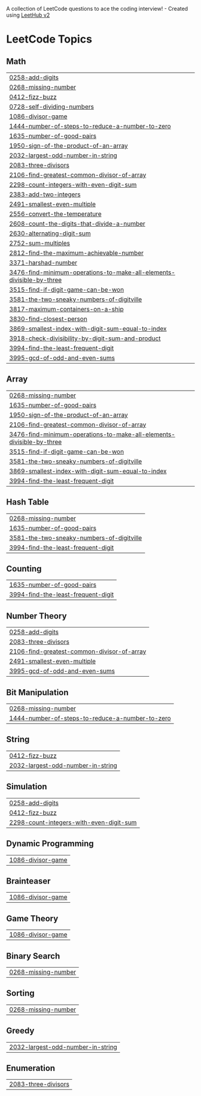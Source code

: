 A collection of LeetCode questions to ace the coding interview! - Created using [LeetHub v2](https://github.com/arunbhardwaj/LeetHub-2.0)
<!---LeetCode Topics Start-->
# LeetCode Topics
## Math
|  |
| ------- |
| [0258-add-digits](https://github.com/fareehabibi238-prog/DSA_with_python/tree/master/0258-add-digits) |
| [0268-missing-number](https://github.com/fareehabibi238-prog/DSA_with_python/tree/master/0268-missing-number) |
| [0412-fizz-buzz](https://github.com/fareehabibi238-prog/DSA_with_python/tree/master/0412-fizz-buzz) |
| [0728-self-dividing-numbers](https://github.com/fareehabibi238-prog/DSA_with_python/tree/master/0728-self-dividing-numbers) |
| [1086-divisor-game](https://github.com/fareehabibi238-prog/DSA_with_python/tree/master/1086-divisor-game) |
| [1444-number-of-steps-to-reduce-a-number-to-zero](https://github.com/fareehabibi238-prog/DSA_with_python/tree/master/1444-number-of-steps-to-reduce-a-number-to-zero) |
| [1635-number-of-good-pairs](https://github.com/fareehabibi238-prog/DSA_with_python/tree/master/1635-number-of-good-pairs) |
| [1950-sign-of-the-product-of-an-array](https://github.com/fareehabibi238-prog/DSA_with_python/tree/master/1950-sign-of-the-product-of-an-array) |
| [2032-largest-odd-number-in-string](https://github.com/fareehabibi238-prog/DSA_with_python/tree/master/2032-largest-odd-number-in-string) |
| [2083-three-divisors](https://github.com/fareehabibi238-prog/DSA_with_python/tree/master/2083-three-divisors) |
| [2106-find-greatest-common-divisor-of-array](https://github.com/fareehabibi238-prog/DSA_with_python/tree/master/2106-find-greatest-common-divisor-of-array) |
| [2298-count-integers-with-even-digit-sum](https://github.com/fareehabibi238-prog/DSA_with_python/tree/master/2298-count-integers-with-even-digit-sum) |
| [2383-add-two-integers](https://github.com/fareehabibi238-prog/DSA_with_python/tree/master/2383-add-two-integers) |
| [2491-smallest-even-multiple](https://github.com/fareehabibi238-prog/DSA_with_python/tree/master/2491-smallest-even-multiple) |
| [2556-convert-the-temperature](https://github.com/fareehabibi238-prog/DSA_with_python/tree/master/2556-convert-the-temperature) |
| [2608-count-the-digits-that-divide-a-number](https://github.com/fareehabibi238-prog/DSA_with_python/tree/master/2608-count-the-digits-that-divide-a-number) |
| [2630-alternating-digit-sum](https://github.com/fareehabibi238-prog/DSA_with_python/tree/master/2630-alternating-digit-sum) |
| [2752-sum-multiples](https://github.com/fareehabibi238-prog/DSA_with_python/tree/master/2752-sum-multiples) |
| [2812-find-the-maximum-achievable-number](https://github.com/fareehabibi238-prog/DSA_with_python/tree/master/2812-find-the-maximum-achievable-number) |
| [3371-harshad-number](https://github.com/fareehabibi238-prog/DSA_with_python/tree/master/3371-harshad-number) |
| [3476-find-minimum-operations-to-make-all-elements-divisible-by-three](https://github.com/fareehabibi238-prog/DSA_with_python/tree/master/3476-find-minimum-operations-to-make-all-elements-divisible-by-three) |
| [3515-find-if-digit-game-can-be-won](https://github.com/fareehabibi238-prog/DSA_with_python/tree/master/3515-find-if-digit-game-can-be-won) |
| [3581-the-two-sneaky-numbers-of-digitville](https://github.com/fareehabibi238-prog/DSA_with_python/tree/master/3581-the-two-sneaky-numbers-of-digitville) |
| [3817-maximum-containers-on-a-ship](https://github.com/fareehabibi238-prog/DSA_with_python/tree/master/3817-maximum-containers-on-a-ship) |
| [3830-find-closest-person](https://github.com/fareehabibi238-prog/DSA_with_python/tree/master/3830-find-closest-person) |
| [3869-smallest-index-with-digit-sum-equal-to-index](https://github.com/fareehabibi238-prog/DSA_with_python/tree/master/3869-smallest-index-with-digit-sum-equal-to-index) |
| [3918-check-divisibility-by-digit-sum-and-product](https://github.com/fareehabibi238-prog/DSA_with_python/tree/master/3918-check-divisibility-by-digit-sum-and-product) |
| [3994-find-the-least-frequent-digit](https://github.com/fareehabibi238-prog/DSA_with_python/tree/master/3994-find-the-least-frequent-digit) |
| [3995-gcd-of-odd-and-even-sums](https://github.com/fareehabibi238-prog/DSA_with_python/tree/master/3995-gcd-of-odd-and-even-sums) |
## Array
|  |
| ------- |
| [0268-missing-number](https://github.com/fareehabibi238-prog/DSA_with_python/tree/master/0268-missing-number) |
| [1635-number-of-good-pairs](https://github.com/fareehabibi238-prog/DSA_with_python/tree/master/1635-number-of-good-pairs) |
| [1950-sign-of-the-product-of-an-array](https://github.com/fareehabibi238-prog/DSA_with_python/tree/master/1950-sign-of-the-product-of-an-array) |
| [2106-find-greatest-common-divisor-of-array](https://github.com/fareehabibi238-prog/DSA_with_python/tree/master/2106-find-greatest-common-divisor-of-array) |
| [3476-find-minimum-operations-to-make-all-elements-divisible-by-three](https://github.com/fareehabibi238-prog/DSA_with_python/tree/master/3476-find-minimum-operations-to-make-all-elements-divisible-by-three) |
| [3515-find-if-digit-game-can-be-won](https://github.com/fareehabibi238-prog/DSA_with_python/tree/master/3515-find-if-digit-game-can-be-won) |
| [3581-the-two-sneaky-numbers-of-digitville](https://github.com/fareehabibi238-prog/DSA_with_python/tree/master/3581-the-two-sneaky-numbers-of-digitville) |
| [3869-smallest-index-with-digit-sum-equal-to-index](https://github.com/fareehabibi238-prog/DSA_with_python/tree/master/3869-smallest-index-with-digit-sum-equal-to-index) |
| [3994-find-the-least-frequent-digit](https://github.com/fareehabibi238-prog/DSA_with_python/tree/master/3994-find-the-least-frequent-digit) |
## Hash Table
|  |
| ------- |
| [0268-missing-number](https://github.com/fareehabibi238-prog/DSA_with_python/tree/master/0268-missing-number) |
| [1635-number-of-good-pairs](https://github.com/fareehabibi238-prog/DSA_with_python/tree/master/1635-number-of-good-pairs) |
| [3581-the-two-sneaky-numbers-of-digitville](https://github.com/fareehabibi238-prog/DSA_with_python/tree/master/3581-the-two-sneaky-numbers-of-digitville) |
| [3994-find-the-least-frequent-digit](https://github.com/fareehabibi238-prog/DSA_with_python/tree/master/3994-find-the-least-frequent-digit) |
## Counting
|  |
| ------- |
| [1635-number-of-good-pairs](https://github.com/fareehabibi238-prog/DSA_with_python/tree/master/1635-number-of-good-pairs) |
| [3994-find-the-least-frequent-digit](https://github.com/fareehabibi238-prog/DSA_with_python/tree/master/3994-find-the-least-frequent-digit) |
## Number Theory
|  |
| ------- |
| [0258-add-digits](https://github.com/fareehabibi238-prog/DSA_with_python/tree/master/0258-add-digits) |
| [2083-three-divisors](https://github.com/fareehabibi238-prog/DSA_with_python/tree/master/2083-three-divisors) |
| [2106-find-greatest-common-divisor-of-array](https://github.com/fareehabibi238-prog/DSA_with_python/tree/master/2106-find-greatest-common-divisor-of-array) |
| [2491-smallest-even-multiple](https://github.com/fareehabibi238-prog/DSA_with_python/tree/master/2491-smallest-even-multiple) |
| [3995-gcd-of-odd-and-even-sums](https://github.com/fareehabibi238-prog/DSA_with_python/tree/master/3995-gcd-of-odd-and-even-sums) |
## Bit Manipulation
|  |
| ------- |
| [0268-missing-number](https://github.com/fareehabibi238-prog/DSA_with_python/tree/master/0268-missing-number) |
| [1444-number-of-steps-to-reduce-a-number-to-zero](https://github.com/fareehabibi238-prog/DSA_with_python/tree/master/1444-number-of-steps-to-reduce-a-number-to-zero) |
## String
|  |
| ------- |
| [0412-fizz-buzz](https://github.com/fareehabibi238-prog/DSA_with_python/tree/master/0412-fizz-buzz) |
| [2032-largest-odd-number-in-string](https://github.com/fareehabibi238-prog/DSA_with_python/tree/master/2032-largest-odd-number-in-string) |
## Simulation
|  |
| ------- |
| [0258-add-digits](https://github.com/fareehabibi238-prog/DSA_with_python/tree/master/0258-add-digits) |
| [0412-fizz-buzz](https://github.com/fareehabibi238-prog/DSA_with_python/tree/master/0412-fizz-buzz) |
| [2298-count-integers-with-even-digit-sum](https://github.com/fareehabibi238-prog/DSA_with_python/tree/master/2298-count-integers-with-even-digit-sum) |
## Dynamic Programming
|  |
| ------- |
| [1086-divisor-game](https://github.com/fareehabibi238-prog/DSA_with_python/tree/master/1086-divisor-game) |
## Brainteaser
|  |
| ------- |
| [1086-divisor-game](https://github.com/fareehabibi238-prog/DSA_with_python/tree/master/1086-divisor-game) |
## Game Theory
|  |
| ------- |
| [1086-divisor-game](https://github.com/fareehabibi238-prog/DSA_with_python/tree/master/1086-divisor-game) |
## Binary Search
|  |
| ------- |
| [0268-missing-number](https://github.com/fareehabibi238-prog/DSA_with_python/tree/master/0268-missing-number) |
## Sorting
|  |
| ------- |
| [0268-missing-number](https://github.com/fareehabibi238-prog/DSA_with_python/tree/master/0268-missing-number) |
## Greedy
|  |
| ------- |
| [2032-largest-odd-number-in-string](https://github.com/fareehabibi238-prog/DSA_with_python/tree/master/2032-largest-odd-number-in-string) |
## Enumeration
|  |
| ------- |
| [2083-three-divisors](https://github.com/fareehabibi238-prog/DSA_with_python/tree/master/2083-three-divisors) |
<!---LeetCode Topics End-->